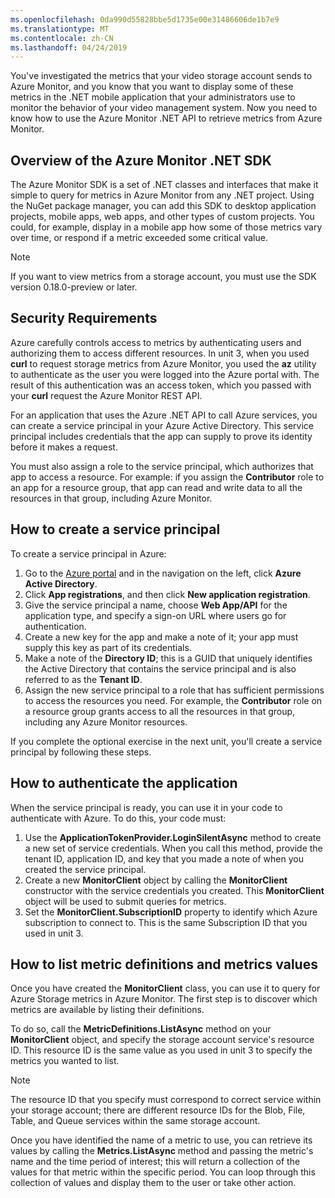 ```yaml
---
ms.openlocfilehash: 0da990d55828bbe5d1735e00e31486606de1b7e9
ms.translationtype: MT
ms.contentlocale: zh-CN
ms.lasthandoff: 04/24/2019
---
```

You've investigated the metrics that your video storage account sends to Azure Monitor, and you know that you want to display some of these metrics in the .NET mobile application that your administrators use to monitor the behavior of your video management system. Now you need to know how to use the Azure Monitor .NET API to retrieve metrics from Azure Monitor.

## <a name="overview-of-the-azure-monitor-net-sdk"></a>Overview of the Azure Monitor .NET SDK

The Azure Monitor SDK is a set of .NET classes and interfaces that make it simple to query for metrics in Azure Monitor from any .NET project. Using the NuGet package manager, you can add this SDK to desktop application projects, mobile apps, web apps, and other types of custom projects. You could, for example, display in a mobile app how some of those metrics vary over time, or respond if a metric exceeded some critical value.

> [!NOTE] 
> If you want to view metrics from a storage account, you must use the SDK version 0.18.0-preview or later.

## <a name="security-requirements"></a>Security Requirements

Azure carefully controls access to metrics by authenticating users and authorizing them to access different resources. In unit 3, when you used **curl** to request storage metrics from Azure Monitor, you used the **az** utility to authenticate as the user you were logged into the Azure portal with. The result of this authentication was an access token, which you passed with your **curl** request the Azure Monitor REST API.

For an application that uses the Azure .NET API to call Azure services, you can create a service principal in your Azure Active Directory. This service principal includes credentials that the app can supply to prove its identity before it makes a request.

You must also assign a role to the service principal, which authorizes that app to access a resource. For example: if you assign the **Contributor** role to an app for a resource group, that app can read and write data to all the resources in that group, including Azure Monitor.

## <a name="how-to-create-a-service-principal"></a>How to create a service principal

To create a service principal in Azure:

1. Go to the [Azure portal](https://portal.azure.com/) and in the navigation on the left, click **Azure Active Directory**.
1. Click **App registrations**, and then click **New application registration**.
1. Give the service principal a name, choose **Web App/API** for the application type, and specify a sign-on URL where users go for authentication.
1. Create a new key for the app and make a note of it; your app must supply this key as part of its credentials.
1. Make a note of the **Directory ID**; this is a GUID that uniquely identifies the Active Directory that contains the service principal and is also referred to as the **Tenant ID**.
1. Assign the new service principal to a role that has sufficient permissions to access the resources you need. For example, the **Contributor** role on a resource group grants access to all the resources in that group, including any Azure Monitor resources.

If you complete the optional exercise in the next unit, you'll create a service principal by following these steps.

## <a name="how-to-authenticate-the-application"></a>How to authenticate the application

When the service principal is ready, you can use it in your code to authenticate with Azure. To do this, your code must:

1. Use the **ApplicationTokenProvider.LoginSilentAsync** method to create a new set of service credentials. When you call this method, provide the tenant ID, application ID, and key that you made a note of when you created the service principal.
1. Create a new **MonitorClient** object by calling the **MonitorClient** constructor with the service credentials you created. This **MonitorClient** object will be used to submit queries for metrics.
1. Set the **MonitorClient.SubscriptionID** property to identify which Azure subscription to connect to. This is the same Subscription ID that you used in unit 3.

## <a name="how-to-list-metric-definitions-and-metrics-values"></a>How to list metric definitions and metrics values

Once you have created the **MonitorClient** class, you can use it to query for Azure Storage metrics in Azure Monitor. The first step is to discover which metrics are available by listing their definitions.

To do so, call the **MetricDefinitions.ListAsync** method on your **MonitorClient** object, and specify the storage account service's resource ID. This resource ID is the same value as you used in unit 3 to specify the metrics you wanted to list.

>[!NOTE] 
> The resource ID that you specify must correspond to correct service within your storage account; there are different resource IDs for the Blob, File, Table, and Queue services within the same storage account.

Once you have identified the name of a metric to use, you can retrieve its values by calling the **Metrics.ListAsync** method and passing the metric's name and the time period of interest; this will return a collection of the values for that metric within the specific period. You can loop through this collection of values and display them to the user or take other action.
